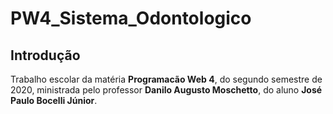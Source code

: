 # PW4_Sistema_Odontologico

<h2>Introdução</h2>

<p>Trabalho escolar da matéria <strong>Programacão Web 4</strong>, do segundo semestre de 2020,
ministrada pelo professor <strong>Danilo Augusto Moschetto</strong>, do aluno <strong>José Paulo Bocelli Júnior</strong>.
</p>